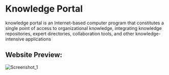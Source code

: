 # Knowledge Portal
knowledge portal is an Internet-based computer program that constitutes a single point of access to organizational knowledge, integrating knowledge repositories, expert directories, collaboration tools, and other knowledge-intensive applications

## Website Preview:

![Screenshot_1](https://user-images.githubusercontent.com/29921692/58579230-380b8700-8268-11e9-8116-5a61d4ccf778.png)


